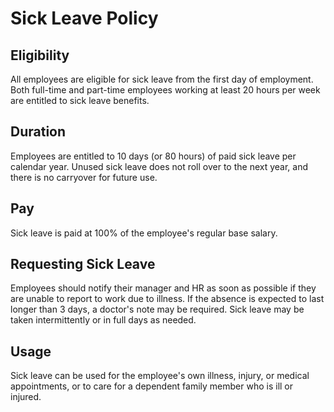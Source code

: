 # Sick Leave Policy

## Eligibility
All employees are eligible for sick leave from the first day of employment. Both full-time and part-time employees working at least 20 hours per week are entitled to sick leave benefits.

## Duration
Employees are entitled to 10 days (or 80 hours) of paid sick leave per calendar year. Unused sick leave does not roll over to the next year, and there is no carryover for future use.

## Pay
Sick leave is paid at 100% of the employee's regular base salary.

## Requesting Sick Leave
Employees should notify their manager and HR as soon as possible if they are unable to report to work due to illness. If the absence is expected to last longer than 3 days, a doctor's note may be required. Sick leave may be taken intermittently or in full days as needed.

## Usage
Sick leave can be used for the employee's own illness, injury, or medical appointments, or to care for a dependent family member who is ill or injured.
